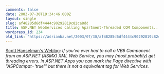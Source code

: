```yaml
---
comments: false
date: 2003-07-30T19:34:46.000Z
layout: single
slug: af48285d6df4444c90292819c82ca8dd
title: ASP.NET WebServices calling Apartment-Threaded COM Components...
wordpress_id: 234
old_link: 'https://adrianba.net/2003/07/30/af48285d6df4444c90292819c82ca8dd/'
---
```

[Scott
Hanselman's Weblog](http://radio.weblogs.com/0106747/2003/07/17.html#a392): _If you've ever had to call a VB6
Component from an ASP.NET (ASMX) XML Web Service, you may (most
probably) get threading errors. In ASP.NET Apps you can mark the
Page directive with "ASPCompat='true'" but there is not a
equivalent tag for Web Services._
